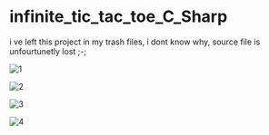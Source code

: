 # infinite_tic_tac_toe_C_Sharp

i ve left this project in my trash files, i dont know why, source file is unfourtunetly lost ;-;

![1](https://user-images.githubusercontent.com/75178900/182256924-07e5eeda-b05c-4616-ba01-cd5dd657b337.JPG)

![2](https://user-images.githubusercontent.com/75178900/182256959-65be87ff-edb7-4b15-9975-fd9309d30532.JPG)

![3](https://user-images.githubusercontent.com/75178900/182256985-189aa95e-1ef2-446e-8313-9feeb3d2539e.JPG)

![4](https://user-images.githubusercontent.com/75178900/182257025-f5e12844-acfc-4b9c-9a3f-8b63144c7023.JPG)


